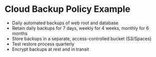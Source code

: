 # Cloud Backup Policy Example

- Daily automated backups of web root and database
- Retain daily backups for 7 days, weekly for 4 weeks, monthly for 6 months
- Store backups in a separate, access-controlled bucket (S3/Spaces)
- Test restore process quarterly
- Encrypt backups at rest and in transit
